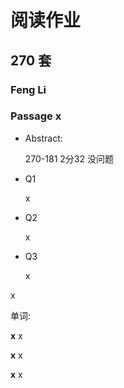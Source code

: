 # 阅读作业

## 270 套

### Feng Li

### Passage x

- Abstract:

  270-181 2分32 没问题

  

- Q1

  x

- Q2

  x

- Q3

  x

x

单词:

**x** x

**x** x

**x** x